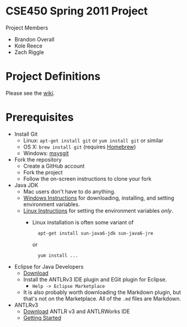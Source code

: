 # CSE450 Spring 2011 Project

Project Members

- Brandon Overall
- Kole Reece
- Zach Riggle

# Project Definitions

Please see the [wiki](msu-cse450-ss11/wiki).

# Prerequisites
-   Install Git
    - Linux: `apt-get install git` or `yum install git` or similar
    - OS X:  `brew install git` (requires [Homebrew](https://github.com/mxcl/homebrew/blob/master/README.md))
    - Windows: [msysgit](http://code.google.com/p/msysgit/)
-   Fork the repository
    - Create a GitHub account
    - Fork the project
    - Follow the on-screen instructions to clone your fork
-   Java JDK
    -   Mac users don't have to do anything.
    -   [Windows Instructions][java-win] for downloading, installing, and setting environment variables.
    -   [Linux Instructions][java-linux] for setting the environment variables *only*.
        -   Linux installation is often some variant of 

                  apt-get install sun-java6-jdk sun-java6-jre

            or

                  yum install ...
-   Eclipse for Java Developers
    -   [Download][eclipse]
    -   Install the ANTLRv3 IDE plugin and EGit plugin for Eclipse.
        -   `Help -> Eclipse Marketplace`
    -   It is also probably worth downloading the Markdown plugin, but that's not on the Marketplace.  All of the `.md` files are Markdown. 
-   ANTLRv3
    -   [Download][antlr-download] ANTLR v3 and ANTLRWorks IDE
    -   [Getting Started][antlr-started]

[antlr-download]: http://www.antlr.org/download.html "Download ANTLR"
[antlr-started]: http://www.antlr.org/wiki/display/ANTLR3/FAQ+-+Getting+Started "Getting Started with ANTLR"
[java-linux]: http://www.cyberciti.biz/faq/linux-unix-set-java_home-path-variable/
[java-win]: http://ist.berkeley.edu/as-ag/technology/howto/install-java-sdk-win.html
[eclipse]: http://www.eclipse.org/downloads/packages/eclipse-ide-java-developers/heliossr1
[eclipse-updatemgr]: http://help.eclipse.org/helios/index.jsp?topic=/org.eclipse.platform.doc.user/tasks/tasks-34.htm
